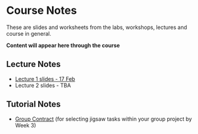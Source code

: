 # Course Notes

These are slides and worksheets from the labs, workshops, lectures and course in general.

**Content will appear here through the course**

## Lecture Notes

*  [Lecture 1 slides - 17 Feb](data/notes/Lecture01.pdf)
*  Lecture 2 slides - TBA

## Tutorial Notes

*  [Group Contract](data/notes/GroupContract.pdf) (for selecting jigsaw tasks within your group project by Week 3)
